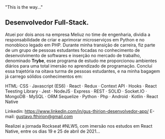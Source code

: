 "This is the way..."

Desenvolvedor Full-Stack.
--------------

Atuei por dois anos na empresa Meliuz no time de engenharia, dividia a responsabilidade de criar e aprimorar microserviços em Python e no monobloco legado em PHP.
Durante minha transição de carreira, fiz parte de um grupo de pessoas estudantes focadas no conhecimento de desenvolvimento de softwares e inserção no mercado de trabalho, denominado **Trybe**, esse programa de estudo me proporcionou ambientes diários para uma total imersão no aprendizado de programação. Concluí essa trajetória na oitava turma de pessoas estudantes, e na minha bagagem já carrego sólidos conhecimentos em:

HTML· CSS ·
Javascript (ES6) ·
React · Redux · Context API · Hooks · React Teesting Library ·
Jest ·
NodeJS · Express · REST · SOLID · Socket.IO ·
MongoDB ·
MySQL · ORM Sequelize ·
Python · 
Php · 
Android · Kotlin · 
React Native

Linkedin: https://www.linkedin.com/in/gus-thirion-desenvolvedor-app/
E-mail: gustavo.fthirion@gmail.com

Realizei a jornada Rockseat #NLW5, com imersão nos estudos em React Native, entre os dias 19 e 25 de abril de 2021...
